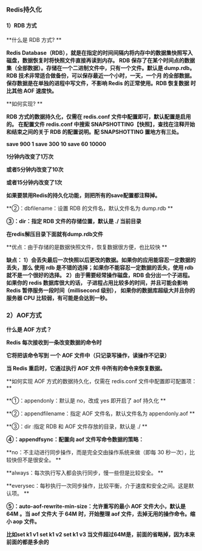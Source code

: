 ### Redis持久化

#### 1）RDB 方式

**什么是 RDB 方式? **

**Redis Database（RDB），就是在指定的时间间隔内将内存中的数据集快照写入磁盘，数据恢复时将快照文件直接再读到内存。 RDB 保存了在某个时间点的数据集（全部数据）。存储在一个二进制文件中，只有一个文件。默认是 dump.rdb。RDB 技术非常适合做备份，可以保存最近一个小时，一天，一个月 的全部数据。保存数据是在单独的进程中写文件，不影响 Redis 的正常使用。RDB 恢复数据 时比其他 AOF 速度快。**



**如何实现? **

**RDB 方式的数据持久化，仅需在 redis.conf 文件中配置即可，默认配置是启用的。 在配置文件 redis.conf 中搜索 SNAPSHOTTING【快照】，查找在注释开始和结束之间的关于 RDB 的配置说明。配 SNAPSHOTTING 置地方有三处。**

**save 900 1
save 300 10
save 60 10000**

**1分钟内改变了1万次**

**或者5分钟内改变了10次**

**或者15分钟内改变了1次**

**如果要禁用Redis的持久化功能，则把所有的save配置都注释掉。**

**②：dbfilename：设置 RDB 的文件名，默认文件名为 dump.rdb **

**③：dir：指定 RDB 文件的存储位置，默认是 ./ 当前目录**

**在redis解压目录下面就有dump.rdb文件**



**优点：由于存储的是数据快照文件，恢复数据很方便，也比较快 **

**缺点： 1）会丢失最后一次快照以后更改的数据。如果你的应用能容忍一定数据的丢失，那么 使用 rdb 是不错的选择；如果你不能容忍一定数据的丢失，使用 rdb 就不是一个很好的选择。 2）由于需要经常操作磁盘，RDB 会分出一个子进程。如果你的 redis 数据库很大的话， 子进程占用比较多的时间，并且可能会影响 Redis 暂停服务一段时间（millisecond 级别）， 如果你的数据库超级大并且你的服务器 CPU 比较弱，有可能是会达到一秒。**







### 2）AOF方式

**什么是 AOF 方式？**

**Redis 每次接收到一条改变数据的命令时**

**它将把该命令写到 一个 AOF 文件中（只记录写操作，读操作不记录）**

**当 Redis 重启时，它通过执行 AOF 文件 中所有的命令来恢复数据。**



**如何实现 AOF 方式的数据持久化，仅需在 redis.conf 文件中配置即可配置项： **

**①：appendonly：默认是 no，改成 yes 即开启了 aof 持久化 **

**②：appendfilename：指定 AOF 文件名，默认文件名为 appendonly.aof **

**③：dir :指定 RDB 和 AOF 文件存放的目录，默认是 ./ **

**④：appendfsync：配置向 aof 文件写命令数据的策略：**

**no：不主动进行同步操作，而是完全交由操作系统来做（即每 30 秒一次），比较快但不是很安全。 **

**always：每次执行写入都会执行同步，慢一些但是比较安全。 **

**everysec：每秒执行一次同步操作，比较平衡，介于速度和安全之间。这是默认项。 **

**⑤：auto-aof-rewrite-min-size：允许重写的最小 AOF 文件大小，默认是 64M 。当 aof 文件大 于 64M 时，开始整理 aof 文件，去掉无用的操作命令。缩小 aop 文件。**

**比如set k1 v1    set k1 v2   set k1 v3    当文件超过64M是，前面的省略掉，因为本来前面的都是多余的**